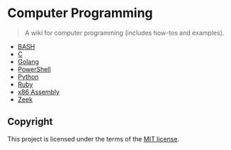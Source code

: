 # Computer Programming
> A wiki for computer programming (includes how-tos and examples). 

* [BASH](/BASH/)
* [C](/C/)
* [Golang](/Golang/)
* [PowerShell](/PowerShell/)
* [Python](/Python/)
* [Ruby](/Ruby/)
* [x86 Assembly](/x86-Assembly/)
* [Zeek](/Zeek/)

## Copyright
This project is licensed under the terms of the [MIT license](/LICENSE).
